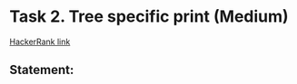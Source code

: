# Task 2. Tree specific print (Medium)

[HackerRank link](<https://www.hackerrank.com/contests/sda-2021-2021-test-3-november16/challenges/tree-specific-print>)

## Statement:

<!-- TODO -->
